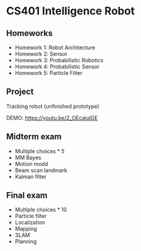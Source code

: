 # CS401 Intelligence Robot

## Homeworks

* Homework 1: Robot Architecture
* Homework 2: Sensor
* Homework 3: Probabilistic Robotics
* Homework 4: Probabilistic Sensor
* Homework 5: Particle Filter

## Project

Tracking robot (unfinished prototype)

DEMO: https://youtu.be/2_OEcajulGE

## Midterm exam

* Multiple choices * 5
* MM Bayes
* Motion modd
* Beam scan landmark
* Kalman filter

## Final exam

* Multiple choices * 10
* Particle filter
* Localization
* Mapping
* SLAM
* Planning

